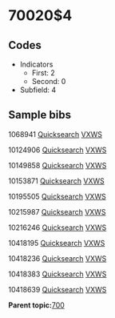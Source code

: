 # 70020$4

## Codes

-   Indicators
    -   First: 2
    -   Second: 0
-   Subfield: 4

## Sample bibs

1068941 [Quicksearch](https://search.library.yale.edu/catalog/1068941) [VXWS](http://prodorbis.library.yale.edu:7014/vxws/GetHoldingsService?bibId=1068941)

10124906 [Quicksearch](https://search.library.yale.edu/catalog/10124906) [VXWS](http://prodorbis.library.yale.edu:7014/vxws/GetHoldingsService?bibId=10124906)

10149858 [Quicksearch](https://search.library.yale.edu/catalog/10149858) [VXWS](http://prodorbis.library.yale.edu:7014/vxws/GetHoldingsService?bibId=10149858)

10153871 [Quicksearch](https://search.library.yale.edu/catalog/10153871) [VXWS](http://prodorbis.library.yale.edu:7014/vxws/GetHoldingsService?bibId=10153871)

10195505 [Quicksearch](https://search.library.yale.edu/catalog/10195505) [VXWS](http://prodorbis.library.yale.edu:7014/vxws/GetHoldingsService?bibId=10195505)

10215987 [Quicksearch](https://search.library.yale.edu/catalog/10215987) [VXWS](http://prodorbis.library.yale.edu:7014/vxws/GetHoldingsService?bibId=10215987)

10216246 [Quicksearch](https://search.library.yale.edu/catalog/10216246) [VXWS](http://prodorbis.library.yale.edu:7014/vxws/GetHoldingsService?bibId=10216246)

10418195 [Quicksearch](https://search.library.yale.edu/catalog/10418195) [VXWS](http://prodorbis.library.yale.edu:7014/vxws/GetHoldingsService?bibId=10418195)

10418236 [Quicksearch](https://search.library.yale.edu/catalog/10418236) [VXWS](http://prodorbis.library.yale.edu:7014/vxws/GetHoldingsService?bibId=10418236)

10418383 [Quicksearch](https://search.library.yale.edu/catalog/10418383) [VXWS](http://prodorbis.library.yale.edu:7014/vxws/GetHoldingsService?bibId=10418383)

10418639 [Quicksearch](https://search.library.yale.edu/catalog/10418639) [VXWS](http://prodorbis.library.yale.edu:7014/vxws/GetHoldingsService?bibId=10418639)

**Parent topic:**[700](../../tags/700/700.md)

